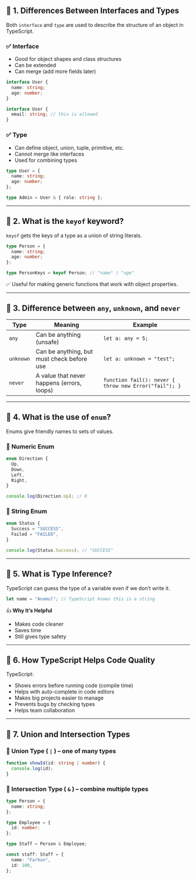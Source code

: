 ## 🔹 1. Differences Between Interfaces and Types

Both `interface` and `type` are used to describe the structure of an object in TypeScript.

### ✅ Interface

- Good for object shapes and class structures
- Can be extended
- Can merge (add more fields later)

```ts
interface User {
  name: string;
  age: number;
}

interface User {
  email: string; // this is allowed
}
```

### ✅ Type

- Can define object, union, tuple, primitive, etc.
- Cannot merge like interfaces
- Used for combining types

```ts
type User = {
  name: string;
  age: number;
};

type Admin = User & { role: string };
```

---

## 🔹 2. What is the `keyof` keyword?

`keyof` gets the keys of a type as a union of string literals.

```ts
type Person = {
  name: string;
  age: number;
};

type PersonKeys = keyof Person; // "name" | "age"
```

✅ Useful for making generic functions that work with object properties.

---

## 🔹 3. Difference between `any`, `unknown`, and `never`

| Type      | Meaning                                    | Example                                               |
| --------- | ------------------------------------------ | ----------------------------------------------------- |
| `any`     | Can be anything (unsafe)                   | `let a: any = 5;`                                     |
| `unknown` | Can be anything, but must check before use | `let a: unknown = "test";`                            |
| `never`   | A value that never happens (errors, loops) | `function fail(): never { throw new Error("fail"); }` |

---

## 🔹 4. What is the use of `enum`?

Enums give friendly names to sets of values.

### 🔸 Numeric Enum

```ts
enum Direction {
  Up,
  Down,
  Left,
  Right,
}

console.log(Direction.Up); // 0
```

### 🔸 String Enum

```ts
enum Status {
  Success = "SUCCESS",
  Failed = "FAILED",
}

console.log(Status.Success); // "SUCCESS"
```

---

## 🔹 5. What is Type Inference?

TypeScript can guess the type of a variable even if we don’t write it.

```ts
let name = "Anamul"; // TypeScript knows this is a string
```

👍 **Why It’s Helpful**

- Makes code cleaner
- Saves time
- Still gives type safety

---

## 🔹 6. How TypeScript Helps Code Quality

TypeScript:

- Shows errors before running code (compile time)
- Helps with auto-complete in code editors
- Makes big projects easier to manage
- Prevents bugs by checking types
- Helps team collaboration

---

## 🔹 7. Union and Intersection Types

### 🔸 Union Type ( `|` ) – one of many types

```ts
function showId(id: string | number) {
  console.log(id);
}
```

### 🔸 Intersection Type ( `&` ) – combine multiple types

```ts
type Person = {
  name: string;
};

type Employee = {
  id: number;
};

type Staff = Person & Employee;

const staff: Staff = {
  name: "Farhun",
  id: 100,
};
```
